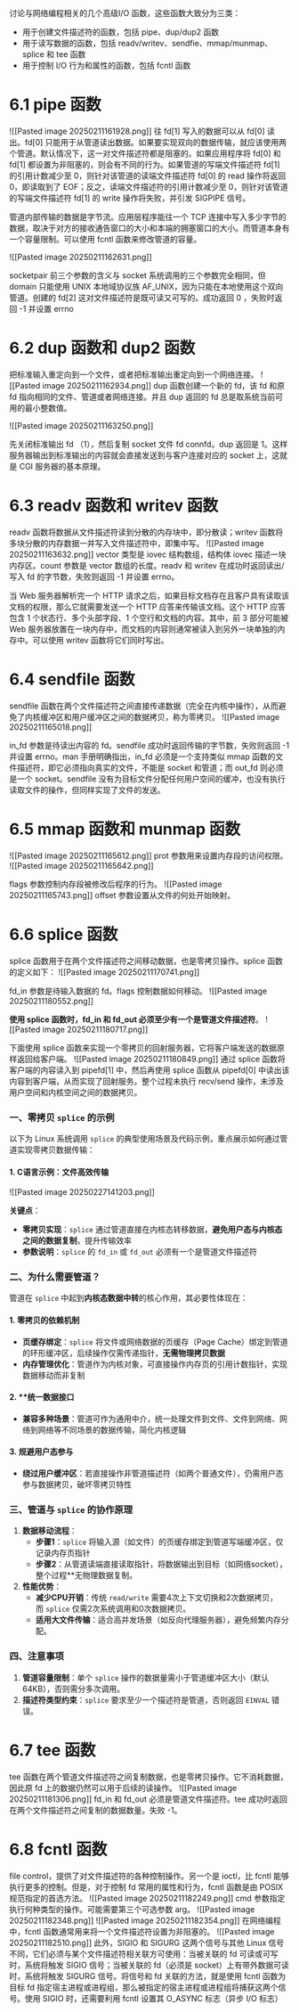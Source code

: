 讨论与网络编程相关的几个高级I/O 函数，这些函数大致分为三类：
- 用于创建文件描述符的函数，包括 pipe、dup/dup2 函数
- 用于读写数据的函数，包括 readv/writev、sendfie、mmap/munmap、splice 和 tee 函数
- 用于控制 I/O 行为和属性的函数，包括 fcntl 函数

# 6.1 pipe 函数
![[Pasted image 20250211161928.png]]
往 fd[1] 写入的数据可以从 fd[0] 读出。fd[0] 只能用于从管道读出数据。如果要实现双向的数据传输，就应该使用两个管道。默认情况下，这一对文件描述符都是阻塞的。如果应用程序将 fd[0] 和 fd[1] 都设置为非阻塞的，则会有不同的行为。如果管道的写端文件描述符 fd[1] 的引用计数减少至 0，则针对该管道的读端文件描述符 fd[0] 的 read 操作将返回 0，即读取到了 EOF；反之，读端文件描述符的引用计数减少至 0，则针对该管道的写端文件描述符 fd[1] 的 write 操作将失败，并引发 SIGPIPE 信号。

管道内部传输的数据是字节流。应用层程序能往一个 TCP 连接中写入多少字节的数据，取决于对方的接收通告窗口的大小和本端的拥塞窗口的大小。而管道本身有一个容量限制。可以使用 fcntl 函数来修改管道的容量。

![[Pasted image 20250211162631.png]]

socketpair 前三个参数的含义与 socket 系统调用的三个参数完全相同，但 domain 只能使用 UNIX 本地域协议族 AF_UNIX，因为只能在本地使用这个双向管道。创建的 fd[2] 这对文件描述符是既可读又可写的。成功返回 0 ，失败时返回 -1 并设置 errno

# 6.2 dup 函数和 dup2 函数
把标准输入重定向到一个文件，或者把标准输出重定向到一个网络连接。
![[Pasted image 20250211162934.png]]
dup 函数创建一个新的 fd，该 fd 和原 fd 指向相同的文件、管道或者网络连接。并且 dup 返回的 fd 总是取系统当前可用的最小整数值。

![[Pasted image 20250211163250.png]]

先关闭标准输出 fd （1），然后复制 socket 文件 fd connfd。dup 返回是 1。这样服务器输出到标准输出的内容就会直接发送到与客户连接对应的 socket 上，这就是 CGI 服务器的基本原理。

# 6.3 readv 函数和 writev 函数
readv 函数将数据从文件描述符读到分散的内存块中，即分散读；writev 函数将多块分散的内存数据一并写入文件描述符中，即集中写。
![[Pasted image 20250211163632.png]]
vector 类型是 iovec 结构数组，结构体 iovec 描述一块内存区。count 参数是 vector 数组的长度。readv 和 writev 在成功时返回读出/写入 fd 的字节数，失败则返回 -1 并设置 errno。

当 Web 服务器解析完一个 HTTP 请求之后，如果目标文档存在且客户具有读取该文档的权限，那么它就需要发送一个 HTTP 应答来传输该文档。这个 HTTP 应答包含 1 个状态行、多个头部字段、1 个空行和文档的内容。其中，前 3 部分可能被 Web 服务器放置在一块内存中，而文档的内容则通常被读入到另外一块单独的内存中。可以使用 writev 函数将它们同时写出。

# 6.4 sendfile 函数
sendfile 函数在两个文件描述符之间直接传递数据（完全在内核中操作），从而避免了内核缓冲区和用户缓冲区之间的数据拷贝，称为零拷贝。
![[Pasted image 20250211165018.png]]

in_fd 参数是待读出内容的 fd。sendfile 成功时返回传输的字节数，失败则返回 -1 并设置 errno。man 手册明确指出，in_fd 必须是一个支持类似 mmap 函数的文件描述符，即它必须指向真实的文件，不能是 socket 和管道；而 out_fd 则必须是一个 socket。sendfile 没有为目标文件分配任何用户空间的缓冲，也没有执行读取文件的操作，但同样实现了文件的发送。

# 6.5 mmap 函数和 munmap 函数
![[Pasted image 20250211165612.png]]
prot 参数用来设置内存段的访问权限。
![[Pasted image 20250211165642.png]]

flags 参数控制内存段被修改后程序的行为。
![[Pasted image 20250211165743.png]]
offset 参数设置从文件的何处开始映射。


# 6.6 splice 函数
splice 函数用于在两个文件描述符之间移动数据，也是零拷贝操作。splice 函数的定义如下：
![[Pasted image 20250211170741.png]]

fd_in 参数是待输入数据的 fd。flags 控制数据如何移动。
![[Pasted image 20250211180552.png]]

**使用 splice 函数时，fd_in 和 fd_out 必须至少有一个是管道文件描述符**。
![[Pasted image 20250211180717.png]]

下面使用 splice 函数来实现一个零拷贝的回射服务器，它将客户端发送的数据原样返回给客户端。
![[Pasted image 20250211180849.png]]
通过 splice 函数将客户端的内容读入到 pipefd[1] 中，然后再使用 splice 函数从 pipefd[0] 中读出该内容到客户端，从而实现了回射服务。整个过程未执行 recv/send 操作，未涉及用户空间和内核空间之间的数据拷贝。

### 一、**零拷贝 `splice` 的示例**

以下为 Linux 系统调用 `splice` 的典型使用场景及代码示例，重点展示如何通过管道实现零拷贝数据传输：

#### 1. **C语言示例：文件高效传输**
![[Pasted image 20250227141203.png]]

**关键点**：
- **零拷贝实现**：`splice` 通过管道直接在内核态转移数据，**避免用户态与内核态之间的数据复制**，提升传输效率
- **参数说明**：`splice` 的 `fd_in` 或 `fd_out` 必须有一个是管道文件描述符

### 二、**为什么需要管道？**

管道在 `splice` 中起到**内核态数据中转**的核心作用，其必要性体现在：

#### 1. **零拷贝的依赖机制**
- **页缓存绑定**：`splice` 将文件或网络数据的页缓存（Page Cache）绑定到管道的环形缓冲区，后续操作仅需传递指针，**无需物理拷贝数据**
- **内存管理优化**：管道作为内核对象，可直接操作内存页的引用计数指针，实现数据移动而非复制

#### 2. **统一数据接口
- **兼容多种场景**：管道可作为通用中介，统一处理文件到文件、文件到网络、网络到网络等不同场景的数据传输，简化内核逻辑
#### 3. **规避用户态参与**
- **绕过用户缓冲区**：若直接操作非管道描述符（如两个普通文件），仍需用户态参与数据拷贝，破坏零拷贝特性

### 三、**管道与 `splice` 的协作原理**
1. **数据移动流程**：
    - **步骤1**：`splice` 将输入源（如文件）的页缓存绑定到管道写端缓冲区，仅记录内存页指针
    - **步骤2**：从管道读端直接读取指针，将数据输出到目标（如网络socket），整个过程**无物理数据复制。
2. **性能优势**：
    - **减少CPU开销**：传统 `read/write` 需要4次上下文切换和2次数据拷贝，而 `splice` 仅需2次系统调用和0次数据拷贝。
    - **适用大文件传输**：适合高并发场景（如反向代理服务器），避免频繁内存分配。

### 四、**注意事项**
1. **管道容量限制**：单个 `splice` 操作的数据量需小于管道缓冲区大小（默认64KB），否则需分多次调用。
2. **描述符类型约束**：`splice` 要求至少一个描述符是管道，否则返回 `EINVAL` 错误。


# 6.7 tee 函数
tee 函数在两个管道文件描述符之间复制数据，也是零拷贝操作。它不消耗数据，因此原 fd 上的数据仍然可以用于后续的读操作。
![[Pasted image 20250211181306.png]]
fd_in 和 fd_out 必须是管道文件描述符。tee 成功时返回在两个文件描述符之间复制的数据数量。失败 -1。

# 6.8 fcntl 函数
file control，提供了对文件描述符的各种控制操作。另一个是 ioctl，比 fcntl 能够执行更多的控制。但是，对于控制 fd 常用的属性和行为，fcntl 函数是由 POSIX 规范指定的首选方法。
![[Pasted image 20250211182249.png]]
cmd 参数指定执行何种类型的操作。可能需要第三个可选参数 arg。
![[Pasted image 20250211182348.png]]
![[Pasted image 20250211182354.png]]
在网络编程中，fcntl 函数通常用来将一个文件描述符设置为非阻塞的。
![[Pasted image 20250211182510.png]]
此外，SIGIO 和 SIGURG 这两个信号与其他 Linux 信号不同，它们必须与某个文件描述符相关联方可使用：当被关联的 fd 可读或可写时，系统将触发 SIGIO 信号；当被关联的 fd（必须是 socket）上有带外数据可读时，系统将触发 SIGURG 信号。将信号和 fd 关联的方法，就是使用 fcntl 函数为目标 fd 指定宿主进程或进程组，那么被指定的宿主进程或进程组将捕获这两个信号。使用 SIGIO 时，还需要利用 fcntl 设置其 O_ASYNC 标志（异步 I/O 标志）